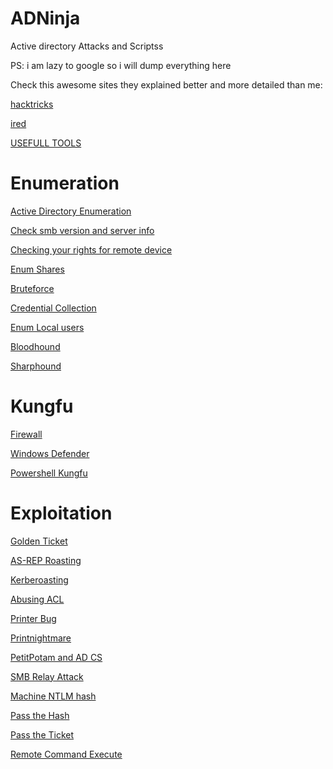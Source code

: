 # ADNinja
Active directory Attacks and Scriptss

PS: i am lazy to google so i will dump everything here

Check this awesome sites they explained better and more detailed than me:

[hacktricks](https://book.hacktricks.xyz/)

[ired](https://www.ired.team/)



[USEFULL TOOLS](https://github.com/vanhohen/ADNinja/blob/main/Tutorials/USEFULL%20TOOLS.md)

# Enumeration

[Active Directory Enumeration](https://github.com/vanhohen/ADNinja/blob/main/Tutorials/Active%20Directory%20Enumeration.md)

[Check smb version and server info](https://github.com/vanhohen/ADNinja/blob/main/Tutorials/Check%20smb%20version%20and%20server%20info.md)

[Checking your rights for remote device](https://github.com/vanhohen/ADNinja/blob/main/Tutorials/Checking%20your%20rights%20for%20remote%20device.md)

[Enum Shares](https://github.com/vanhohen/ADNinja/blob/main/Tutorials/Enum%20Shares.md)

[Bruteforce](https://github.com/vanhohen/ADNinja/blob/main/Tutorials/Bruteforce.md)

[Credential Collection](https://github.com/vanhohen/ADNinja/blob/main/Tutorials/Credential%20Collection.md)

[Enum Local users](https://github.com/vanhohen/ADNinja/blob/main/Tutorials/Enum%20Local%20users.md)

[Bloodhound](https://github.com/vanhohen/ADNinja/blob/main/Tutorials/Bloodhound.md)

[Sharphound](https://github.com/vanhohen/ADNinja/blob/main/Tutorials/Sharphound.md)


# Kungfu

[Firewall](https://github.com/vanhohen/ADNinja/blob/main/Tutorials/Firewall.md)

[Windows Defender](https://github.com/vanhohen/ADNinja/blob/main/Tutorials/Windows%20Defender.md)

[Powershell Kungfu](https://github.com/vanhohen/ADNinja/blob/main/Tutorials/Powershell%20Kungfu.md)

# Exploitation

[Golden Ticket](https://github.com/vanhohen/ADNinja/blob/main/Tutorials/Golden%20Ticket.md)

[AS-REP Roasting](https://github.com/vanhohen/ADNinja/blob/main/Tutorials/AS-REP%20Roasting.md)

[Kerberoasting](https://github.com/vanhohen/ADNinja/blob/main/Tutorials/Kerberoasting.md)

[Abusing ACL](https://github.com/vanhohen/ADNinja/blob/main/Tutorials/Abusing%20ACL.md)

[Printer Bug](https://github.com/vanhohen/ADNinja/blob/main/Tutorials/Printer%20Bug.md)

[Printnightmare](https://github.com/vanhohen/ADNinja/blob/main/Tutorials/Printnightmare.md)

[PetitPotam and AD CS](https://github.com/vanhohen/ADNinja/blob/main/Tutorials/PetitPotam%20and%20AD%20CS.md)

[SMB Relay Attack](https://github.com/vanhohen/ADNinja/blob/main/Tutorials/SMB%20Relay%20Attack.md)

[Machine NTLM hash](https://github.com/vanhohen/ADNinja/blob/main/Tutorials/Machine%20NTLM%20hash.md)

[Pass the Hash](https://github.com/vanhohen/ADNinja/blob/main/Tutorials/Pass%20the%20Hash.md)

[Pass the Ticket](https://github.com/vanhohen/ADNinja/blob/main/Tutorials/Pass%20the%20Ticket.md)

[Remote Command Execute](https://github.com/vanhohen/ADNinja/blob/main/Tutorials/Remote%20Command%20Execute.md)









